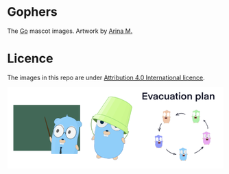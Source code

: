 # Gophers

The [Go](https://go.dev) mascot images. Artwork by [Arina M.](https://www.behance.net/mkrva)

# Licence

The images in this repo are under [Attribution 4.0 International licence](https://creativecommons.org/licenses/by/4.0/).

![teacher](./preview.png)